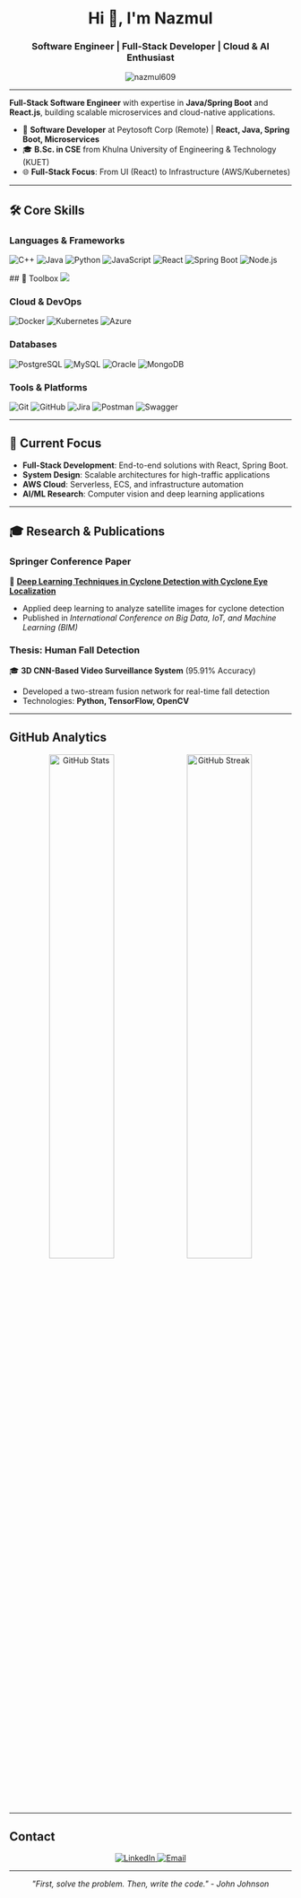 <h1 align="center">Hi 👋, I'm Nazmul </h1>

<h3 align="center">Software Engineer | Full-Stack Developer | Cloud & AI Enthusiast</h3>

<p align="center">
  <img src="https://komarev.com/ghpvc/?username=nazmul609&label=Profile%20views&color=0e75b6&style=flat" alt="nazmul609" /> 
</p>

---

**Full-Stack Software Engineer** with expertise in **Java/Spring Boot** and **React.js**, building scalable microservices and cloud-native applications.  
- 💼 **Software Developer** at Peytosoft Corp (Remote) | **React, Java, Spring Boot, Microservices**  
- 🎓 **B.Sc. in CSE** from Khulna University of Engineering & Technology (KUET)  
- 🌐 **Full-Stack Focus**: From UI (React) to Infrastructure (AWS/Kubernetes)  

---

## 🛠 Core Skills

### **Languages & Frameworks**
<p>
<img src="https://img.shields.io/badge/C++-00599C?style=for-the-badge&logo=c%2B%2B&logoColor=white" alt="C++"/>
<img src="https://img.shields.io/badge/Java-ED8B00?style=for-the-badge&logo=openjdk&logoColor=white" alt="Java"/>
<img src="https://img.shields.io/badge/Python-3776AB?style=for-the-badge&logo=python&logoColor=white" alt="Python"/>
<img src="https://img.shields.io/badge/JavaScript-F7DF1E?style=for-the-badge&logo=javascript&logoColor=black" alt="JavaScript"/>
<img src="https://img.shields.io/badge/React-20232A?style=for-the-badge&logo=react&logoColor=61DAFB" alt="React"/>
<img src="https://img.shields.io/badge/Spring_Boot-6DB33F?style=for-the-badge&logo=spring&logoColor=white" alt="Spring Boot"/> 
<img src="https://img.shields.io/badge/Node.js-339933?style=for-the-badge&logo=nodedotjs&logoColor=white" alt="Node.js"/>
  
</p>
## 🧰 Toolbox

<img src="https://skillicons.dev/icons?i=java,spring,react,ts,nodejs,python,docker,kubernetes,postgres,mongodb,git,github,aws,azure,figma,vscode,intellij" />

### **Cloud & DevOps**
<p>
  <img src="https://img.shields.io/badge/Docker-2496ED?style=for-the-badge&logo=docker&logoColor=white" alt="Docker"/>
  <img src="https://img.shields.io/badge/Kubernetes-326CE5?style=for-the-badge&logo=kubernetes&logoColor=white" alt="Kubernetes"/>
  <img src="https://img.shields.io/badge/Azure-0089D6?style=for-the-badge&logo=microsoft-azure&logoColor=white" alt="Azure"/>
</p>

### **Databases**
<p>
  <img src="https://img.shields.io/badge/PostgreSQL-4169E1?style=for-the-badge&logo=postgresql&logoColor=white" alt="PostgreSQL"/>
  <img src="https://img.shields.io/badge/MySQL-4479A1?style=for-the-badge&logo=mysql&logoColor=white" alt="MySQL"/>
  <img src="https://img.shields.io/badge/Oracle-F80000?style=for-the-badge&logo=oracle&logoColor=white" alt="Oracle"/>
  <img src="https://img.shields.io/badge/MongoDB-47A248?style=for-the-badge&logo=mongodb&logoColor=white" alt="MongoDB"/>
</p>

### **Tools & Platforms**
<p>
  <img src="https://img.shields.io/badge/Git-F05032?style=for-the-badge&logo=git&logoColor=white" alt="Git"/>
  <img src="https://img.shields.io/badge/GitHub-181717?style=for-the-badge&logo=github&logoColor=white" alt="GitHub"/>
  <img src="https://img.shields.io/badge/Jira-0052CC?style=for-the-badge&logo=jira&logoColor=white" alt="Jira"/>
  <img src="https://img.shields.io/badge/Postman-FF6C37?style=for-the-badge&logo=postman&logoColor=white" alt="Postman"/>
<img src="https://img.shields.io/badge/Swagger-85EA2D?style=for-the-badge&logo=swagger&logoColor=black" alt="Swagger"/>
</p>

---

## 📌 Current Focus

- **Full-Stack Development**: End-to-end solutions with React, Spring Boot. 
- **System Design**: Scalable architectures for high-traffic applications  
- **AWS Cloud**: Serverless, ECS, and infrastructure automation  
- **AI/ML Research**: Computer vision and deep learning applications  

---

## 🎓 Research & Publications

### **Springer Conference Paper**  
📖 **[Deep Learning Techniques in Cyclone Detection with Cyclone Eye Localization](https://link.springer.com/chapter/10.1007/978-981-16-6636-0_35)**  
- Applied deep learning to analyze satellite images for cyclone detection  
- Published in *International Conference on Big Data, IoT, and Machine Learning (BIM)*  

### **Thesis: Human Fall Detection**  
🎓 **3D CNN-Based Video Surveillance System** (95.91% Accuracy)  
- Developed a two-stream fusion network for real-time fall detection  
- Technologies: **Python, TensorFlow, OpenCV**  

---

## GitHub Analytics

<p align="center">
  <img width="48%" src="https://github-readme-stats.vercel.app/api?username=nazmul609&show_icons=true&theme=radical&count_private=true" alt="GitHub Stats" />
  <img width="48%" src="https://github-readme-streak-stats.herokuapp.com/?user=nazmul609&theme=radical" alt="GitHub Streak" />
</p>


---

## Contact

<p align="center">
  <a href="https://www.linkedin.com/in/nazmul-hq/" target="_blank">
    <img src="https://img.shields.io/badge/LinkedIn-0A66C2?style=for-the-badge&logo=linkedin&logoColor=white" alt="LinkedIn"/>
  </a>
  <a href="mailto:nazmulhq101@example.com">
    <img src="https://img.shields.io/badge/Email-EA4335?style=for-the-badge&logo=gmail&logoColor=white" alt="Email"/>
  </a>
</p>

---

<p align="center">
  <i>"First, solve the problem. Then, write the code." - John Johnson</i>
</p>
